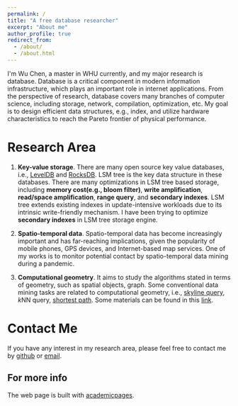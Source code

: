 ```yaml
---
permalink: /
title: "A free database researcher"
excerpt: "About me"
author_profile: true
redirect_from: 
  - /about/
  - /about.html
---
```


I'm Wu Chen, a master in WHU currently, and my major research is database. 
Database is a critical component in modern information infrastructure, which plays an important role in internet applications. From the perspective of research, database covers many branches of computer science, including storage, network, compilation, optimization, etc. My goal is to design efficient data structures, e.g., index, and utilize hardware characteristics to reach the Pareto frontier of physical performance. 

Research Area
======
1. **Key-value storage**. There are many open source key value databases, i.e., [LevelDB](https://github.com/google/leveldb) and [RocksDB](https://github.com/facebook/rocksdb). LSM tree is the key data structure in these databases. There are many optimizations in LSM tree based storage, including **memory cost(e.g., bloom filter)**, **write amplification**, **read/space amplification**, **range query**, and **secondary indexes**. LSM tree extends existing indexes in update-intensive workloads due to its intrinsic write-friendly mechanism. I have been trying to optimize **secondary indexes** in LSM tree storage engine. 

2. **Spatio-temporal data**. Spatio-temporal data has become increasingly important and has far-reaching implications, given the popularity of mobile phones, GPS devices, and Internet-based map services. One of my works is to monitor potential contact by spatio-temporal data mining during a pandemic. 

3. **Computational geometry**. It aims to study the algorithms stated in terms of geometry, such as spatial objects, graph. Some conventional data mining tasks are related to computational geometry, i.e., [skyline query](https://en.wikipedia.org/w/index.php?title=Skyline_query&redirect=no), *k*NN query, [shortest path](https://en.wikipedia.org/wiki/Shortest_path_problem#:~:text=In%20graph%20theory%2C%20the%20shortest,its%20constituent%20edges%20is%20minimized.). Some materials can be found in this [link](https://zhuanlan.zhihu.com/p/33355636). 

Contact Me
======
If you have any interest in my research area, please feel free to contact me by [github](https://github.com/whuwuchen) or [email](kerinchanser@gmail.com).



For more info
------
The web page is built with [academicpages](https://github.com/academicpages/academicpages.github.io).


<!-- 3. **Query optimization**. Query optimization is an important feature in many databases such as [PostgreSQL](https://www.postgresql.org/), [Sqlite](https://www.sqlite.org/index.html), [Spark](https://spark.apache.org/).  -->